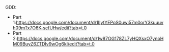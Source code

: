 GDD:
  + Part 1:https://docs.google.com/document/d/1IIytYEPoS0uwi57m0orY3kuuuvh09mTx7O6K-scfUHw/edit?tab=t.0
  + Part 2:https://docs.google.com/document/d/1w87OG178ZL7yHQXsxO7ynoHM09BuyZ6ZTDIv9wOg6kI/edit?tab=t.0
